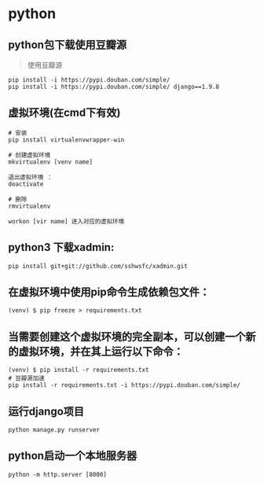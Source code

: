 # python
## python包下载使用豆瓣源

>使用豆瓣源 

```
pip install -i https://pypi.douban.com/simple/ 
pip install -i https://pypi.douban.com/simple/ django==1.9.8
```

## 虚拟环境(在cmd下有效)
```
# 安装
pip install virtualenvwrapper-win
```

```
# 创建虚拟环境
mkvirtualenv [venv name]

退出虚拟环境 ： 
deactivate

# 删除
rmvirtualenv

workon [vir name] 进入对应的虚拟环境
```

## python3 下载xadmin: 
```
pip install git+git://github.com/sshwsfc/xadmin.git
```

## 在虚拟环境中使用pip命令生成依赖包文件：
```
(venv) $ pip freeze > requirements.txt
```
## 当需要创建这个虚拟环境的完全副本，可以创建一个新的虚拟环境，并在其上运行以下命令：
```
(venv) $ pip install -r requirements.txt
# 豆瓣源加速
pip install -r requirements.txt -i https://pypi.douban.com/simple/
```

## 运行django项目 
```
python manage.py runserver
```

## python启动一个本地服务器
```
python -m http.server [8000]
```

